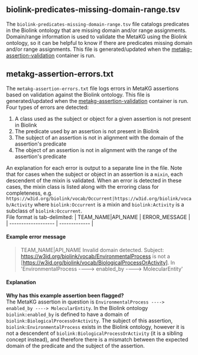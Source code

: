 ## biolink-predicates-missing-domain-range.tsv
The `biolink-predicates-missing-domain-range.tsv` file catalogs predicates in the Biolink ontology that are missing domain and/or range assignments. Domain/range information is used to validate the MetaKG using the Biolink ontology, so it can be helpful to know if there are predicates missing domain and/or range assignments. This file is generated/updated when the [metakg-assertion-validation](https://github.com/NCATSTranslator/opposites#validating-translator-assertions-represented-in-the-metakg) container is run.

## metakg-assertion-errors.txt
The `metakg-assertion-errors.txt` file logs errors in MetaKG assertions based on validation against the Biolink ontology. This file is generated/updated when the [metakg-assertion-validation](https://github.com/NCATSTranslator/opposites#validating-translator-assertions-represented-in-the-metakg) container is run. Four types of errors are detected:

  1.  A class used as the subject or object for a given assertion is not present in Biolink
  1.  The predicate used by an assertion is not present in Biolink
  1.  The subject of an assertion is not in alignment with the domain of the assertion's predicate
  1.  The object of an assertion is not in alignment with the range of the assertion's predicate

An explanation for each error is output to a separate line in the file. Note that for cases when the subject or object in an assertion is a `mixin`, each descendent of the mixin is validated. When an error is detected in these cases, the mixin class is listed along with the erroring class for completeness, e.g. `https://w3id.org/biolink/vocab/Occurrent|https://w3id.org/biolink/vocab/Activity` where `biolink:Occurrent` is a mixin and `biolink:Activity` is a subclass of `biolink:Occurrent`. <br>
File format is tab-delimited: 
| TEAM_NAME\|API_NAME | ERROR_MESSAGE |
| ------------------- | ------------- |

#### Example error message

> TEAM_NAME|API_NAME  Invalid domain detected. Subject: https://w3id.org/biolink/vocab/EnvironmentalProcess is not a [https://w3id.org/biolink/vocab/BiologicalProcessOrActivity]. In 'EnvironmentalProcess ----> enabled_by ----> MolecularEntity'

#### Explanation
**Why has this example assertion been flagged?**<br>
The MetaKG assertion in question is `EnvironmentalProcess ----> enabled_by ----> MolecularEntity`.
In the Biolink ontology `biolink:enabled_by` is defined to have a domain of `biolink:BiologicalProcessOrActivity`.
The subject of this assertion, `biolink:EnvironmentalProcess` exists in the Biolink ontology, however it is not a descendent of `biolink:BiologicalProcessOrActivity` (it is a sibling concept instead), and therefore there is a mismatch between the expected domain of the predicate and the subject of the assertion.

